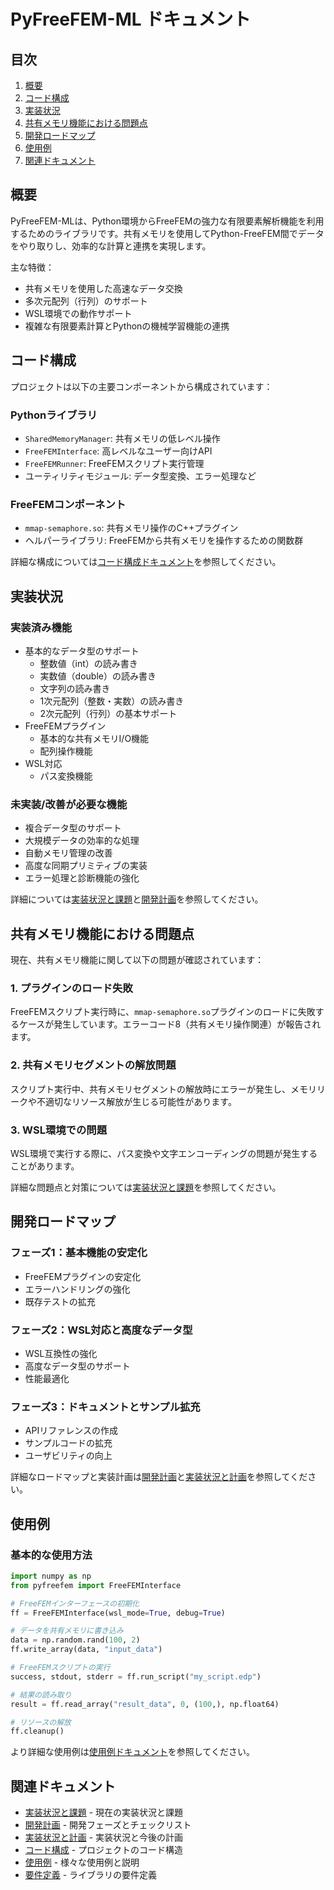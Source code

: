 # PyFreeFEM-ML ドキュメント

## 目次

1. [概要](#概要)
2. [コード構成](#コード構成)
3. [実装状況](#実装状況)
4. [共有メモリ機能における問題点](#共有メモリ機能における問題点)
5. [開発ロードマップ](#開発ロードマップ)
6. [使用例](#使用例)
7. [関連ドキュメント](#関連ドキュメント)

## 概要

PyFreeFEM-MLは、Python環境からFreeFEMの強力な有限要素解析機能を利用するためのライブラリです。共有メモリを使用してPython-FreeFEM間でデータをやり取りし、効率的な計算と連携を実現します。

主な特徴：
- 共有メモリを使用した高速なデータ交換
- 多次元配列（行列）のサポート
- WSL環境での動作サポート
- 複雑な有限要素計算とPythonの機械学習機能の連携

## コード構成

プロジェクトは以下の主要コンポーネントから構成されています：

### Pythonライブラリ
- `SharedMemoryManager`: 共有メモリの低レベル操作
- `FreeFEMInterface`: 高レベルなユーザー向けAPI
- `FreeFEMRunner`: FreeFEMスクリプト実行管理
- ユーティリティモジュール: データ型変換、エラー処理など

### FreeFEMコンポーネント
- `mmap-semaphore.so`: 共有メモリ操作のC++プラグイン
- ヘルパーライブラリ: FreeFEMから共有メモリを操作するための関数群

詳細な構成については[コード構成ドキュメント](code_organization.md)を参照してください。

## 実装状況

### 実装済み機能

- 基本的なデータ型のサポート
  - 整数値（int）の読み書き
  - 実数値（double）の読み書き
  - 文字列の読み書き
  - 1次元配列（整数・実数）の読み書き
  - 2次元配列（行列）の基本サポート
- FreeFEMプラグイン
  - 基本的な共有メモリI/O機能
  - 配列操作機能
- WSL対応
  - パス変換機能

### 未実装/改善が必要な機能

- 複合データ型のサポート
- 大規模データの効率的な処理
- 自動メモリ管理の改善
- 高度な同期プリミティブの実装
- エラー処理と診断機能の強化

詳細については[実装状況と課題](implementation_issues.md)と[開発計画](development_plan.md)を参照してください。

## 共有メモリ機能における問題点

現在、共有メモリ機能に関して以下の問題が確認されています：

### 1. プラグインのロード失敗

FreeFEMスクリプト実行時に、`mmap-semaphore.so`プラグインのロードに失敗するケースが発生しています。エラーコード8（共有メモリ操作関連）が報告されます。

### 2. 共有メモリセグメントの解放問題

スクリプト実行中、共有メモリセグメントの解放時にエラーが発生し、メモリリークや不適切なリソース解放が生じる可能性があります。

### 3. WSL環境での問題

WSL環境で実行する際に、パス変換や文字エンコーディングの問題が発生することがあります。

詳細な問題点と対策については[実装状況と課題](implementation_issues.md)を参照してください。

## 開発ロードマップ

### フェーズ1：基本機能の安定化
- FreeFEMプラグインの安定化
- エラーハンドリングの強化
- 既存テストの拡充

### フェーズ2：WSL対応と高度なデータ型
- WSL互換性の強化
- 高度なデータ型のサポート
- 性能最適化

### フェーズ3：ドキュメントとサンプル拡充
- APIリファレンスの作成
- サンプルコードの拡充
- ユーザビリティの向上

詳細なロードマップと実装計画は[開発計画](development_plan.md)と[実装状況と計画](integration_plan.md)を参照してください。

## 使用例

### 基本的な使用方法

```python
import numpy as np
from pyfreefem import FreeFEMInterface

# FreeFEMインターフェースの初期化
ff = FreeFEMInterface(wsl_mode=True, debug=True)

# データを共有メモリに書き込み
data = np.random.rand(100, 2)
ff.write_array(data, "input_data")

# FreeFEMスクリプトの実行
success, stdout, stderr = ff.run_script("my_script.edp")

# 結果の読み取り
result = ff.read_array("result_data", 0, (100,), np.float64)

# リソースの解放
ff.cleanup()
```

より詳細な使用例は[使用例ドキュメント](usage_examples.md)を参照してください。

## 関連ドキュメント

- [実装状況と課題](implementation_issues.md) - 現在の実装状況と課題
- [開発計画](development_plan.md) - 開発フェーズとチェックリスト
- [実装状況と計画](integration_plan.md) - 実装状況と今後の計画
- [コード構成](code_organization.md) - プロジェクトのコード構造
- [使用例](usage_examples.md) - 様々な使用例と説明
- [要件定義](requirements.md) - ライブラリの要件定義 